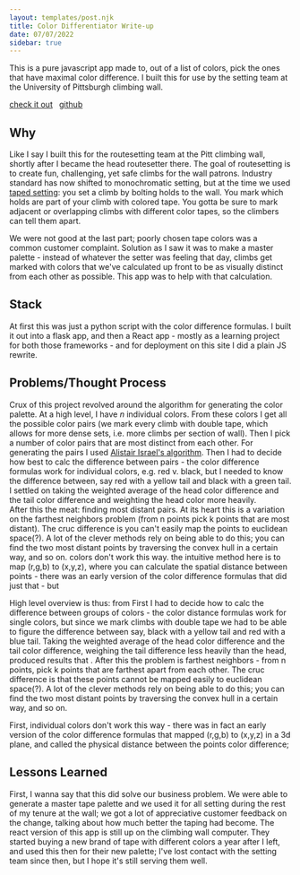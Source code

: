 ```yaml
---
layout: templates/post.njk
title: Color Differentiator Write-up
date: 07/07/2022
sidebar: true
---
```

This is a pure javascript app made to, out of a list of colors, pick the ones that have maximal color difference. I built this for use by the setting team at the University of Pittsburgh climbing wall.
<!-- pure js app to, out of a list of colors, pick groups of a given size that are have maximal color difference -->

[check it out](https://domonicmilesi.com/colors) &nbsp; [github](https://github.com/dom-o/colors)

## Why
Like I say I built this for the routesetting team at the Pitt climbing wall, shortly after I became the head routesetter there. The goal of routesetting is to create fun, challenging, yet safe climbs for the wall patrons. Industry standard has now shifted to monochromatic setting, but at the time we used [taped setting](https://spotsettingblog.wordpress.com/general-info/tape/): you set a climb by bolting holds to the wall. You mark which holds are part of your climb with colored tape. You gotta be sure to mark adjacent or overlapping climbs with different color tapes, so the climbers can tell them apart.

We were not good at the last part; poorly chosen tape colors was a common customer complaint. Solution as I saw it was to make a master palette - instead of whatever the setter was feeling that day, climbs get marked with colors that we've calculated up front to be as visually distinct from each other as possible. This app was to help with that calculation.

## Stack
At first this was just a python script with the color difference formulas. I built it out into a flask app, and then a React app - mostly as a learning project for both those frameworks - and for deployment on this site I did a plain JS rewrite.

## Problems/Thought Process
Crux of this project revolved around the algorithm for generating the color palette. At a high level, I have _n_ individual colors. From these colors I get all the possible color pairs (we mark every climb with double tape, which allows for more dense sets, i.e. more climbs per section of wall). Then I pick a number of color pairs that are most distinct from each other.
For generating the pairs I used [Alistair Israel's algorithm](https://alistairisrael.wordpress.com/2009/09/22/simple-efficient-pnk-algorithm/). Then I had to decide how best to calc the difference between pairs - the color difference formulas work for individual colors, e.g. red v. black, but I needed to know the difference between, say red with a yellow tail and black with a green tail. I settled on taking the weighted average of the head color difference and the tail color difference and weighting the head color more heavily.  
After this the meat: finding most distant pairs. At its heart this is a variation on the farthest neighbors problem (from n points pick k points that are most distant). The cruc difference is you can't easily map the points to euclidean space(?). A lot of the clever methods rely on being able to do this; you can find the two most distant points by traversing the convex hull in a certain way, and so on. colors don't work this way. the intuitive method here is to map (r,g,b) to (x,y,z), where you can calculate the spatial distance between points - there was an early version of the color difference formulas that did just that - but


High level overview is thus: from  First I had to decide how to calc the difference between groups of colors - the color distance formulas work for single colors, but since we mark climbs with double tape we had to be able to figure the difference between say, black with a yellow tail and red with a blue tail. Taking the weighted average of the head color difference and the tail color difference, weighing the tail difference less heavily than the head, produced results that . After this the problem is farthest neighbors - from n points, pick k points that are farthest apart from each other. The cruc difference is that these points cannot be mapped easily to euclidean space(?). A lot of the clever methods rely on being able to do this; you can find the two most distant points by traversing the convex hull in a certain way, and so on.

First, individual colors don't work this way - there was in fact an early version of the color difference formulas that mapped (r,g,b) to (x,y,z) in a 3d plane, and called the physical distance between the points color difference;

## Lessons Learned
First, I wanna say that this did solve our business problem. We were able to generate a master tape palette and we used it for all setting during the rest of my tenure at the wall; we got a lot of appreciative customer feedback on the change, talking about how much better the taping had become. The react version of this app is still up on the climbing wall computer. They started buying a new brand of tape with different colors a year after I left, and used this then for their new palette; I've lost contact with the setting team since then, but I hope it's still serving them well.
